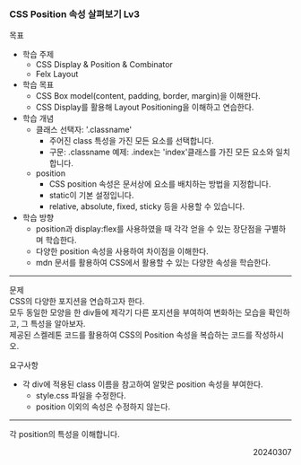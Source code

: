 ### CSS Position 속성 살펴보기 Lv3
목표  
  - 학습 주제
    - CSS Display & Position & Combinator
    - Felx Layout
  - 학습 목표
    - CSS Box model(content, padding, border, margin)을 이해한다.
    - CSS Display를 활용해 Layout Positioning을 이해하고 연습한다.
  - 학습 개념
    - 클래스 선택자: '.classname'
      - 주어진 class 특성을 가진 모든 요소를 선택합니다.
      - 구문: .classname 예제: .index는 'index'클래스를 가진 모든 요소와 일치합니다.
    - position
      - CSS position 속성은 문서상에 요소를 배치하는 방법을 지정합니다.
      - static이 기본 설정입니다.
      - relative, absolute, fixed, sticky 등을 사용할 수 있습니다.
  - 학습 방향
    - position과 display:flex를 사용하였을 때 각각 얻을 수 있는 장단점을 구별하며 학습한다.
    - 다양한 position 속성을 사용하여 차이점을 이해한다.
    - mdn 문서를 활용하여 CSS에서 활용할 수 있는 다양한 속성을 학습한다.
---
문제  
CSS의 다양한 포지션을 연습하고자 한다.  
모두 동일한 모양을 한 div들에 제각기 다른 포지션을 부여하여 변화하는 모습을 확인하고, 그 특성을 알아보자.  
제공된 스켈레톤 코드를 활용하여 CSS의 Position 속성을 복습하는 코드를 작성하시오.  

요구사항  
- 각 div에 적용된 class 이름을 참고하여 알맞은 position 속성을 부여한다.
  - style.css 파일을 수정한다.
  - position 이외의 속성은 수정하지 않는다.
---
각 position의 특성을 이해합니다.
<div style="text-align: right">20240307</div>